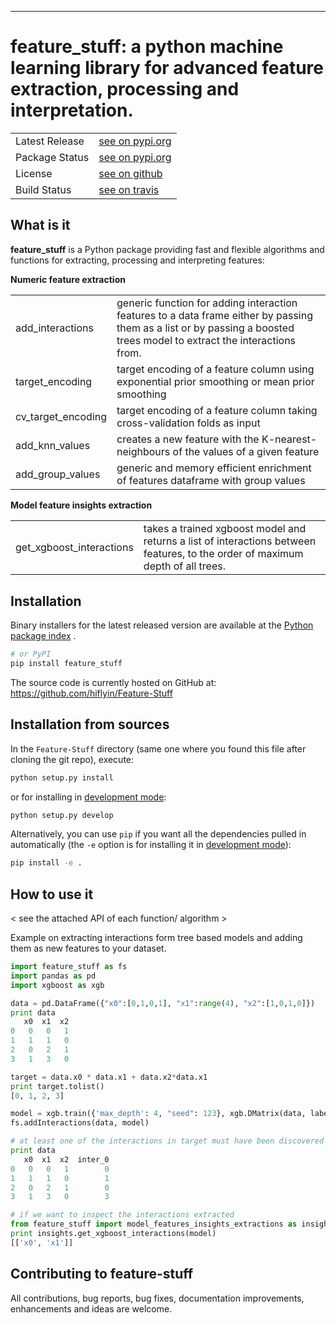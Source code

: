 
-----------------

# feature_stuff: a python machine learning library for advanced feature extraction, processing and interpretation.

<table>
<tr>
  <td>Latest Release</td>
  <td>
    <a href="https://pypi.org/project/feature-stuff/"> see on pypi.org</a>
  </td>
</tr>
<tr>
  <td>Package Status</td>
  <td>
		<a href="https://pypi.org/project/feature-stuff/">see on pypi.org</a>
    </td>
</tr>
<tr>
  <td>License</td>
  <td>
    <a href="https://github.com/hiflyin/Feature-Stuff/blob/master/LICENSE">  see on github</a>
</td>
</tr>
<tr>
  <td>Build Status</td>
  <td>
    <a href="https://travis-ci.org/hiflyin/Feature-Stuff/"> see on travis
    </a>
  </td>
</tr>
</table>



## What is it

**feature_stuff** is a Python package providing fast and flexible algorithms and functions
for extracting, processing and interpreting features:

**Numeric feature extraction**
<table>
<tr>
  <td>add_interactions</td>
  <td>
    generic function for adding interaction features to a data frame either by passing them as a list or
        by passing a boosted trees model to extract the interactions from.
  </td>
</tr>
<tr>
  <td>target_encoding</td>
  <td>
		target encoding of a feature column using exponential prior smoothing or mean prior smoothing
    </td>
</tr>
<tr>
  <td>cv_target_encoding</td>
  <td>
    target encoding of a feature column taking cross-validation folds as input
</td>
</tr>
<tr>
  <td>add_knn_values</td>
  <td>
    creates a new feature with the K-nearest-neighbours of the values of a given feature
  </td>
</tr>
<tr>
  <td>add_group_values</td>
  <td>
    generic and memory efficient enrichment of features dataframe with group values
  </td>
</tr>
</table>

**Model feature insights extraction**
<table>
<tr>
  <td>get_xgboost_interactions</td>
  <td>
    takes a trained xgboost model and returns a list of interactions between features, to the order of maximum
        depth of all trees.
  </td>
</tr>
<tr>
</table>



## Installation

Binary installers for the latest released version are available at the [Python
package index](https://pypi.org/project/feature-stuff) .

```sh
# or PyPI
pip install feature_stuff
```

The source code is currently hosted on GitHub at:
https://github.com/hiflyin/Feature-Stuff


## Installation from sources

In the `Feature-Stuff` directory (same one where you found this file after
cloning the git repo), execute:

```sh
python setup.py install
```

or for installing in [development mode](https://pip.pypa.io/en/latest/reference/pip_install.html#editable-installs):

```sh
python setup.py develop
```

Alternatively, you can use `pip` if you want all the dependencies pulled
in automatically (the `-e` option is for installing it in [development
mode](https://pip.pypa.io/en/latest/reference/pip_install.html#editable-installs)):

```sh
pip install -e .
```

## How to use it

< see the attached API of each function/ algorithm >

Example on extracting interactions form tree based models and adding
them as new features to your dataset.

```python
import feature_stuff as fs
import pandas as pd
import xgboost as xgb

data = pd.DataFrame({"x0":[0,1,0,1], "x1":range(4), "x2":[1,0,1,0]})
print data
   x0  x1  x2
0   0   0   1
1   1   1   0
2   0   2   1
3   1   3   0

target = data.x0 * data.x1 + data.x2*data.x1
print target.tolist()
[0, 1, 2, 3]

model = xgb.train({'max_depth': 4, "seed": 123}, xgb.DMatrix(data, label=target), num_boost_round=2)
fs.addInteractions(data, model)

# at least one of the interactions in target must have been discovered by xgboost
print data
   x0  x1  x2  inter_0
0   0   0   1        0
1   1   1   0        1
2   0   2   1        0
3   1   3   0        3

# if we want to inspect the interactions extracted
from feature_stuff import model_features_insights_extractions as insights
print insights.get_xgboost_interactions(model)
[['x0', 'x1']]

```

## Contributing to feature-stuff

All contributions, bug reports, bug fixes, documentation improvements, enhancements and ideas are welcome.

